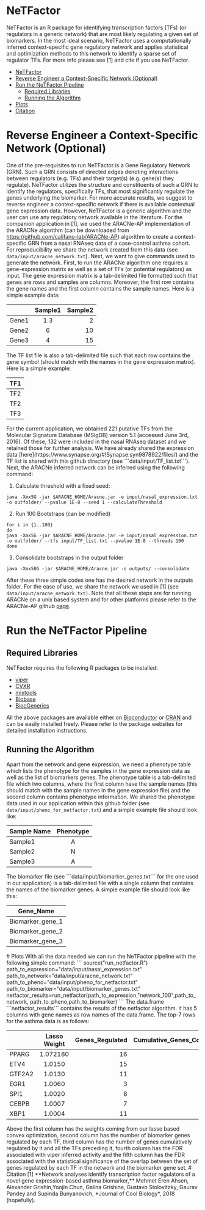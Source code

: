 # NeTFactor
NeTFactor is an R package for identifying transcription factors (TFs) (or regulators in a generic network) that are most
likely regulating a given set of biomarkers. In the most ideal scenario, NeTFactor uses a computationally inferred context-specific
gene regulatory network and applies statistical and optimization methods to this network to identify a sparse set of
regulator TFs. For more info please see [1] and cite if you use NeTFactor.

<!-- TOC depthFrom:1 depthTo:6 withLinks:1 updateOnSave:1 orderedList:0 -->

- [NeTFactor](#netfactor)
- [Reverse Engineer a Context-Specific Network (Optional)](#reverse-engineer-a-context-specific-network-optional)
- [Run the NeTFactor Pipeline](#run-the-netfactor-pipeline)
	- [Required Libraries](#required-libraries)
	- [Running the Algorithm](#running-the-algorithm)
- [Plots](#plots)
- [Citation](#citation)

<!-- /TOC -->

# Reverse Engineer a Context-Specific Network (Optional)
One of the pre-requisites to run NeTFactor is a Gene Regulatory Network (GRN). Such a GRN consists of directed edges denoting interactions between regulators (e.g. TFs) and their target(s) (e.g. gene(s) they regulate). NeTFactor utilizes the structure and constituents of such a GRN to identify the regulators, specifically TFs, that most significantly regulate the genes underlying the biomarker. For more accurate results, we suggest to reverse engineer a context-specific network if there is available contextual gene expression data. However, NeTFactor is a generic algorithm and the user can use any regulatory network available in the literature. For the companion application in [1], we used the ARACNe-AP implementation of the ARACNe algorithm (can be downloaded from https://github.com/califano-lab/ARACNe-AP) algorithm to create a context-specific GRN from a nasal RNAseq data of a case-control asthma cohort. For reproducibility we share the network created from this data (see ```data/input/aracne_network.txt```). Next, we want to give commands used to generate the network. First, to run the ARACNe algorithm one requires a gene-expression matrix as well as a set of TFs (or potential regulators) as input. The gene expression matrix is a tab-delimited file formatted such that genes are  rows and samples are columns. Moreover, the first row contains the gene names and the first column contains the sample names. Here is a simple example data:
<center>

|         | Sample1          | Sample2  |
| ------------- |:-------------:| -----:|
| Gene1     | 1.3 | 2|
| Gene2     | 6      |   10 |
| Gene3| 4      |    15|

</center>
The TF list  file is also a tab-delimited file such that each row contains the gene symbol (should match with the names in the gene expression matrix). Here is a simple example:

<center>


|    TF1     |
| ------------- |
| TF2   |
| TF2     |
| TF3|
</center>
For the current application,
we obtained 221 putative TFs from the Molecular Signature Database (MSigDB) version 5.1 (accessed June 3rd, 2016). Of these, 132 were included in the nasal RNAseq dataset and we retained those for further analysis.
We have already shared the expression data [here](https://www.synapse.org/#!Synapse:syn9878922/files/)  and the TF list is shared with this github directory (see ```data/input/TF_list.txt```). Next, the ARACNe inferred network can be inferred using the following command:

1. Calculate threshold with a fixed seed:
```
java -Xmx5G -jar $ARACNE_HOME/Aracne.jar -e input/nasal_expression.txt -o outfolder/ --pvalue 1E-8 --seed 1 --calculateThreshold
```
2.  Run 100 Bootstraps (can be modified)
```
for i in {1..100}
do
java -Xmx5G -jar $ARACNE_HOME/Aracne.jar -e input/nasal_expression.txt -o outfolder/ --tfs input/TF_list.txt --pvalue 1E-8 --threads 100
done
```
3. Consolidate bootstraps in the output folder
```
java -Xmx50G -jar $ARACNE_HOME/Aracne.jar -o outputs/ --consolidate
```
After these three simple codes one has the desired network in the outputs folder. For the ease of use, we share the network we used in [1] (see``` data/input/aracne_network.txt)```.
Note that all these steps are for running ARACNe on a unix based system and for other platforms please refer to the ARACNe-AP github [page](https://github.com/califano-lab/ARACNe-AP).

# Run the NeTFactor Pipeline

## Required Libraries
NeTFactor requires the following R packages to be installed:
* [viper](https://www.bioconductor.org/packages/release/bioc/html/viper.html)
* [CVXR](https://cran.r-project.org/web/packages/CVXR/index.html)
* [mixtools](https://cran.r-project.org/web/packages/mixtools/index.html)
* [Biobase](https://bioconductor.org/packages/release/bioc/html/Biobase.html)
* [BiocGenerics](https://bioconductor.org/packages/release/bioc/html/BiocGenerics.html)

All the above packages are available either on [Bioconductor](https://www.bioconductor.org/) or [CRAN](https://cran.r-project.org/) and can be easily installed freely. Please refer to the package websites for detailed installation instructions.






## Running the Algorithm
Apart from the network and gene expression, we need a phenotype table which lists the phenotype for the samples in the gene expression data as well as the list of biomarkers genes. The phenotype table is a tab-delimited file which two columns, where the first column have the sample names (this should match with the sample names in the gene expression file) and the second column contains phenotype information. We shared the phenotype data used in our application within this github folder (see ```data/input/pheno_for_netfactor.txt```) and a simple example file should look like:

<center>

|      Sample Name   | Phenotype
| ------------- |:-------------:|
| Sample1    | A |
| Sample2     | N      |
| Sample3| A     |

</center>
The biomarker file (see ```data/input/biomarker_genes.txt``` for the one used in our application) is a tab-delimited file with a single column that contains the names of the biomarker genes. A simple example file should look like this:

<center>

|      Gene_Name  |
| ------------- |
| Biomarker_gene_1   |
| Biomarker_gene_2     |
| Biomarker_gene_3 |
</center>
# Plots
With all the data needed we can run the NeTFactor pipeline with the following simple command:
```
source("run_netfactor.R")
path_to_expression="data/input/nasal_expression.txt"
path_to_network="data/input/aracne_network.txt"
path_to_pheno="data/input/pheno_for_netfactor.txt"
path_to_biomarker="data/input/biomarker_genes.txt"
netfactor_results=run_netfactor(path_to_expression,"network_100",path_to_network,
                   path_to_pheno,path_to_biomarker)
```
The data.frame ```netfactor_results``` contains the results of the netfactor algorithm. It has 5 columns with gene names as row names of the data.frame.
The top-7 rows for the asthma data is as follows:
<center>

|         |Lasso Weight  | Genes_Regulated  | Cumulative_Genes_Covered|Viper_FDR|Fisher_Regulon_FDR
| ------------- |:-------------:| -----:|---:|---:|---:|
| PPARG     | 1.072180| 16 |16 |0.0151|0.0061|
| ETV4     | 1.0150     |   15 | 24|0.0328|0.0000679|
| GTF2A2| 1.0130      |    11|30|0.00793|0.3951|
| EGR1|   1.0060    |    3|  33 | 0.568  | 0.2856  |
|SPI1   |  1.0020 |  8 |  38 | 0.606  |  0.3633 |
|CEBPB   | 1.0007  |  7 | 41 |  0.89 |  0.0620 |
|XBP1   |  1.0004 |  11 |  52 |  0.99 |  0.0002 |
</center>
Above the first column has the weights coming from our lasso based convex optimization, second column has the number of biomarker genes regulated by each TF, third column has the number of genes cumulatively regulated by it and all the TFs preceding it, fourth column has the FDR associated with viper inferred activity and the fifth column has the FDR associated with the statistical significance of the overlap between the set of genes regulated by each TF in the network and the biomarker gene set.
# Citation
[1] **Network analyses identify transcription factor regulators of a novel gene expression-based asthma biomarker,** Mehmet Eren Ahsen, Alexander Grishin,Yoojin Chun, Galina Grishina, Gustavo Stolovitzky, Gaurav Pandey and Supinda Bunyanovich, *Journal of Cool Biology*, 2018 (hopefully).
